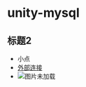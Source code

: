 # unity-mysql
## 标题2
- 小点
- [外部连接](https://desktop.github.com)
- ![图片未加载](http://img1.imgtn.bdimg.com/it/u=3565856332,2375260141&fm=26&gp=0.jpg)
